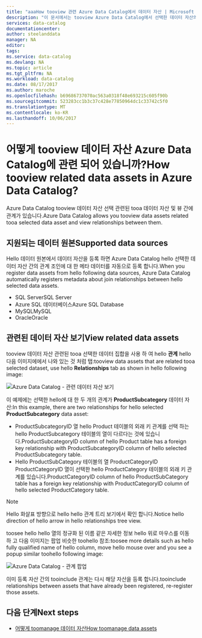 ```yaml
---
title: "aaaHow tooview 관련 Azure Data Catalog에서 데이터 자산 | Microsoft Docs"
description: "이 문서에서는 tooview Azure Data Catalog에서 선택한 데이터 자산의 데이터 자산을 연결 하는 방법을 설명 합니다."
services: data-catalog
documentationcenter: 
author: steelanddata
manager: NA
editor: 
tags: 
ms.service: data-catalog
ms.devlang: NA
ms.topic: article
ms.tgt_pltfrm: NA
ms.workload: data-catalog
ms.date: 08/17/2017
ms.author: maroche
ms.openlocfilehash: b69686737070ac563a0318f48e693215c605f90b
ms.sourcegitcommit: 523283cc1b3c37c428e77850964dc1c33742c5f0
ms.translationtype: MT
ms.contentlocale: ko-KR
ms.lasthandoff: 10/06/2017
---
```

# <a name="how-tooview-related-data-assets-in-azure-data-catalog"></a><span data-ttu-id="6e835-103">어떻게 tooview 데이터 자산 Azure Data Catalog에 관련 되어 있습니까?</span><span class="sxs-lookup"><span data-stu-id="6e835-103">How tooview related data assets in Azure Data Catalog?</span></span>
<span data-ttu-id="6e835-104">Azure Data Catalog tooview 데이터 자산 선택 관련된 tooa 데이터 자산 및 뷰 간에 관계가 있습니다.</span><span class="sxs-lookup"><span data-stu-id="6e835-104">Azure Data Catalog allows you tooview data assets related tooa selected data asset and view relationships between them.</span></span> 

## <a name="supported-data-sources"></a><span data-ttu-id="6e835-105">지원되는 데이터 원본</span><span class="sxs-lookup"><span data-stu-id="6e835-105">Supported data sources</span></span> 
<span data-ttu-id="6e835-106">Hello 데이터 원본에서 데이터 자산을 등록 하면 Azure Data Catalog hello 선택한 데이터 자산 간의 관계 조인에 대 한 메타 데이터를 자동으로 등록 합니다.</span><span class="sxs-lookup"><span data-stu-id="6e835-106">When you register data assets from hello following data sources, Azure Data Catalog automatically registers metadata about join relationships between hello selected data assets.</span></span> 

- <span data-ttu-id="6e835-107">SQL Server</span><span class="sxs-lookup"><span data-stu-id="6e835-107">SQL Server</span></span>
- <span data-ttu-id="6e835-108">Azure SQL 데이터베이스</span><span class="sxs-lookup"><span data-stu-id="6e835-108">Azure SQL Database</span></span>
- <span data-ttu-id="6e835-109">MySQL</span><span class="sxs-lookup"><span data-stu-id="6e835-109">MySQL</span></span>
- <span data-ttu-id="6e835-110">Oracle</span><span class="sxs-lookup"><span data-stu-id="6e835-110">Oracle</span></span>

## <a name="view-related-data-assets"></a><span data-ttu-id="6e835-111">관련된 데이터 자산 보기</span><span class="sxs-lookup"><span data-stu-id="6e835-111">View related data assets</span></span>
<span data-ttu-id="6e835-112">tooview 데이터 자산 관련된 tooa 선택한 데이터 집합을 사용 하 여 hello **관계** hello 다음 이미지에에서 나와 있는 것 처럼 탭:</span><span class="sxs-lookup"><span data-stu-id="6e835-112">tooview data assets that are related tooa selected dataset, use hello **Relationships** tab as shown in hello following image:</span></span> 

![Azure Data Catalog - 관련 데이터 자산 보기](media\data-catalog-how-to-view-related-data-assets\relationships-tab.png)

<span data-ttu-id="6e835-114">이 예제에는 선택한 hello에 대 한 두 개의 관계가 **ProductSubcategory** 데이터 자산:</span><span class="sxs-lookup"><span data-stu-id="6e835-114">In this example, there are two relationships for hello selected **ProductSubcategory** data asset:</span></span> 

- <span data-ttu-id="6e835-115">ProductSubcategoryID 열 hello Product 테이블의 외래 키 관계를 선택 하는 hello ProductSubcategory 테이블의 열이 다르다는 것에 있습니다.</span><span class="sxs-lookup"><span data-stu-id="6e835-115">ProductSubcategoryID column of hello Product table has a foreign key relationship with ProductSubcategoryID column of hello selected ProductSubcategory table.</span></span> 
- <span data-ttu-id="6e835-116">Hello ProductSubCategory 테이블의 열 ProductCategoryID ProductCategoryID 열이 선택한 hello ProductCategory 테이블의 외래 키 관계를 있습니다.</span><span class="sxs-lookup"><span data-stu-id="6e835-116">ProductCategoryID column of hello ProductSubCategory table has a foreign key relationship with ProductCategoryID column of hello selected ProductCategory table.</span></span>

> [!NOTE]
> <span data-ttu-id="6e835-117">Hello 화살표 방향으로 hello hello 관계 트리 보기에서 확인 합니다.</span><span class="sxs-lookup"><span data-stu-id="6e835-117">Notice hello direction of hello arrow in hello relationships tree view.</span></span>  

<span data-ttu-id="6e835-118">toosee hello hello 열의 정규화 된 이름 같은 자세한 정보 hello 위로 마우스를 이동 하 고 다음 이미지는 팝업 비슷한 toohello 참조:</span><span class="sxs-lookup"><span data-stu-id="6e835-118">toosee more details such as hello fully qualified name of hello column, move hello mouse over and you see a popup similar toohello following image:</span></span> 

![Azure Data Catalog - 관계 팝업](media\data-catalog-how-to-view-related-data-assets\relationship-popup.png)

<span data-ttu-id="6e835-120">이미 등록 자산 간의 tooinclude 관계는 다시 해당 자산을 등록 합니다.</span><span class="sxs-lookup"><span data-stu-id="6e835-120">tooinclude relationships between assets that have already been registered, re-register those assets.</span></span>

## <a name="next-steps"></a><span data-ttu-id="6e835-121">다음 단계</span><span class="sxs-lookup"><span data-stu-id="6e835-121">Next steps</span></span>
- [<span data-ttu-id="6e835-122">어떻게 toomanage 데이터 자산</span><span class="sxs-lookup"><span data-stu-id="6e835-122">How toomanage data assets</span></span>](data-catalog-how-to-manage.md)

